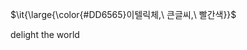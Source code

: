 <p>$\it{\large{\color{#DD6565}이텔릭체,\ 큰글씨,\ 빨간색}}$</p>
delight the world

<!---
intpboy/intpboy is a ✨ special ✨ repository because its `README.md` (this file) appears on your GitHub profile.
You can click the Preview link to take a look at your changes.
--->
